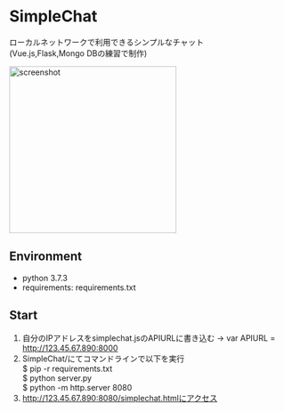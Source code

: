# SimpleChat
ローカルネットワークで利用できるシンプルなチャット  
(Vue.js,Flask,Mongo DBの練習で制作)  
  
<img width="300" alt="screenshot" src="https://user-images.githubusercontent.com/56730772/72658208-0d399300-39f1-11ea-8089-db9bbdc78ecf.png">


## Environment
* python 3.7.3
* requirements: requirements.txt

## Start
1. 自分のIPアドレスをsimplechat.jsのAPIURLに書き込む -> var APIURL = http://123.45.67.890:8000  
2. SimpleChat/にてコマンドラインで以下を実行  
$ pip -r requirements.txt  
$ python server.py  
$ python -m http.server 8080
3. http://123.45.67.890:8080/simplechat.htmlにアクセス  
